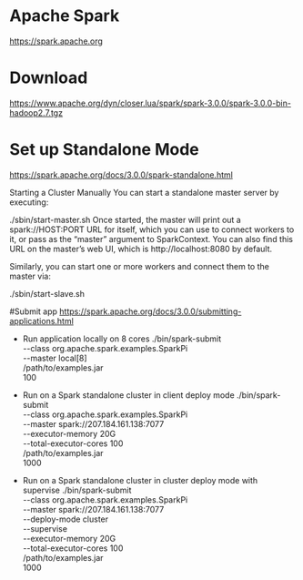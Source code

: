 # Apache Spark
https://spark.apache.org
# Download 
https://www.apache.org/dyn/closer.lua/spark/spark-3.0.0/spark-3.0.0-bin-hadoop2.7.tgz
# Set up Standalone Mode
https://spark.apache.org/docs/3.0.0/spark-standalone.html

Starting a Cluster Manually
You can start a standalone master server by executing:

./sbin/start-master.sh
Once started, the master will print out a spark://HOST:PORT URL for itself, which you can use to connect workers to it, or pass as the “master” argument to SparkContext. You can also find this URL on the master’s web UI, which is http://localhost:8080 by default.

Similarly, you can start one or more workers and connect them to the master via:

./sbin/start-slave.sh <master-spark-URL>
  
#Submit app
https://spark.apache.org/docs/3.0.0/submitting-applications.html

* Run application locally on 8 cores
./bin/spark-submit \
  --class org.apache.spark.examples.SparkPi \
  --master local[8] \
  /path/to/examples.jar \
  100

* Run on a Spark standalone cluster in client deploy mode
./bin/spark-submit \
  --class org.apache.spark.examples.SparkPi \
  --master spark://207.184.161.138:7077 \
  --executor-memory 20G \
  --total-executor-cores 100 \
  /path/to/examples.jar \
  1000

* Run on a Spark standalone cluster in cluster deploy mode with supervise
./bin/spark-submit \
  --class org.apache.spark.examples.SparkPi \
  --master spark://207.184.161.138:7077 \
  --deploy-mode cluster \
  --supervise \
  --executor-memory 20G \
  --total-executor-cores 100 \
  /path/to/examples.jar \
  1000

